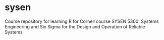 # sysen
Course repository for learning R for Cornell course SYSEN 5300: Systems Engineering and Six Sigma  for the Design and Operation of Reliable Systems
